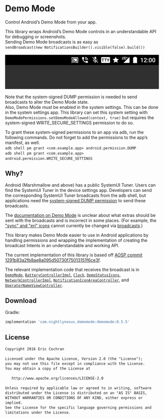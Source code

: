 Demo Mode
=====================

Control Android’s Demo Mode from your app.

This library wraps Android’s Demo Mode controls in an understandable API for debugging or screenshots.
<br/>Sending Demo Mode broadcasts is as easy as
<br/>`sendBroadcast(new NotificationsBuilder().visible(false).build())`
<br/>
<br/>
![](images/example.jpg)

Note that the system-signed DUMP permission is needed to send broadcasts to alter the Demo Mode state.
<br/>Also, Demo Mode must be enabled in the system settings. This can be done in the system settings app. This library can set this system setting with `DemoModePermissions.setDemoModeAllowed(context, true)` but requires the system-signed WRITE_SECURE_SETTINGS permission to do so.

To grant these system-signed permissions to an app via adb, run the following commands. Do not forget to add the permissions to the app’s manifest, as well.
<br/>`adb shell pm grant <com.example.app> android.permission.DUMP`
<br/>`adb shell pm grant <com.example.app> android.permission.WRITE_SECURE_SETTINGS`

Why?
--------

Android (Marshmallow and above) has a public SystemUI Tuner. Users can find the SystemUI Tuner in the device settings app. Developers can send the corresponding SystemUI Tuner broadcasts from the adb shell, but applications need the [system-signed DUMP permission](https://android.googlesource.com/platform/frameworks/base/+/1291b83a2fb8ae8a095d50730f75013151f6ce3f/core/res/AndroidManifest.xml#3758) to send these broadcasts.

The [documentation on Demo Mode](https://android.googlesource.com/platform/frameworks/base/+/1291b83a2fb8ae8a095d50730f75013151f6ce3f/packages/SystemUI/docs/demo_mode.md) is unclear about what extras should be sent with the broadcasts and is incorrect in some places. (For example, the ["sync" and "eri" icons](https://android.googlesource.com/platform/frameworks/base/+/1291b83a2fb8ae8a095d50730f75013151f6ce3f/packages/SystemUI/src/com/android/systemui/tuner/DemoModeFragment.java#39) cannot currently be changed via [broadcasts](https://android.googlesource.com/platform/frameworks/base/+/1291b83a2fb8ae8a095d50730f75013151f6ce3f/packages/SystemUI/src/com/android/systemui/statusbar/phone/DemoStatusIcons.java#124).)

This library makes Demo Mode easier to use in Android applications by handling permissions and wrapping the implementation of creating the broadcast Intents in an understandable and working API.

The current implementation of this library is based off [AOSP commit 1291b83a2fb8ae8a095d50730f75013151f6ce3f](https://android.googlesource.com/platform/frameworks/base/+/1291b83a2fb8ae8a095d50730f75013151f6ce3f).

The relevant implementation code that receives the broadcast is in [`DemoMode`](https://android.googlesource.com/platform/frameworks/base/+/1291b83a2fb8ae8a095d50730f75013151f6ce3f/packages/SystemUI/src/com/android/systemui/demomode/DemoMode.java), [`BatteryControllerImpl`](https://android.googlesource.com/platform/frameworks/base/+/1291b83a2fb8ae8a095d50730f75013151f6ce3f/packages/SystemUI/src/com/android/systemui/statusbar/policy/BatteryControllerImpl.java), [`Clock`](https://android.googlesource.com/platform/frameworks/base/+/1291b83a2fb8ae8a095d50730f75013151f6ce3f/packages/SystemUI/src/com/android/systemui/statusbar/policy/Clock.java), [`DemoStatusIcons`](https://android.googlesource.com/platform/frameworks/base/+/1291b83a2fb8ae8a095d50730f75013151f6ce3f/packages/SystemUI/src/com/android/systemui/statusbar/phone/DemoStatusIcons.java), [`NetworkControllerImpl`](https://android.googlesource.com/platform/frameworks/base/+/1291b83a2fb8ae8a095d50730f75013151f6ce3f/packages/SystemUI/src/com/android/systemui/statusbar/connectivity/NetworkControllerImpl.java), [`NotificationIconAreaController`](https://android.googlesource.com/platform/frameworks/base/+/1291b83a2fb8ae8a095d50730f75013151f6ce3f/packages/SystemUI/src/com/android/systemui/statusbar/phone/NotificationIconAreaController.java#662), and [`OperatorNameViewController`](https://android.googlesource.com/platform/frameworks/base/+/1291b83a2fb8ae8a095d50730f75013151f6ce3f/packages/SystemUI/src/com/android/systemui/statusbar/OperatorNameViewController.java#170).

Download
--------

Gradle:

```groovy
implementation 'com.nightlynexus.demomode:demomode:0.5.5'
```

License
--------

    Copyright 2016 Eric Cochran

    Licensed under the Apache License, Version 2.0 (the "License");
    you may not use this file except in compliance with the License.
    You may obtain a copy of the License at

       http://www.apache.org/licenses/LICENSE-2.0

    Unless required by applicable law or agreed to in writing, software
    distributed under the License is distributed on an "AS IS" BASIS,
    WITHOUT WARRANTIES OR CONDITIONS OF ANY KIND, either express or implied.
    See the License for the specific language governing permissions and
    limitations under the License.
